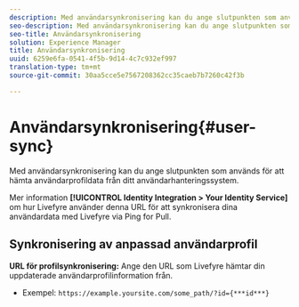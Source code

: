 ```yaml
---
description: Med användarsynkronisering kan du ange slutpunkten som används för att hämta användarprofildata från ditt användarhanteringssystem.
seo-description: Med användarsynkronisering kan du ange slutpunkten som används för att hämta användarprofildata från ditt användarhanteringssystem.
seo-title: Användarsynkronisering
solution: Experience Manager
title: Användarsynkronisering
uuid: 6259e6fa-0541-4f5b-9d14-4c7c932ef997
translation-type: tm+mt
source-git-commit: 30aa5cce5e7567208362cc35caeb7b7260c42f3b

---
```



# Användarsynkronisering{#user-sync}

Med användarsynkronisering kan du ange slutpunkten som används för att hämta användarprofildata från ditt användarhanteringssystem.

Mer information **[!UICONTROL Identity Integration > Your Identity Service]** om hur Livefyre använder denna URL för att synkronisera dina användardata med Livefyre via Ping for Pull.

## Synkronisering av anpassad användarprofil

**URL för profilsynkronisering:** Ange den URL som Livefyre hämtar din uppdaterade användarprofilinformation från.
* Exempel: `https://example.yoursite.com/some_path/?id={***id***}`

